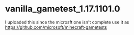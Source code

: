 # vanilla_gametest_1.17.1101.0
I uploaded this since the microsft one isn't complete use it as https://github.com/microsoft/minecraft-gametests
